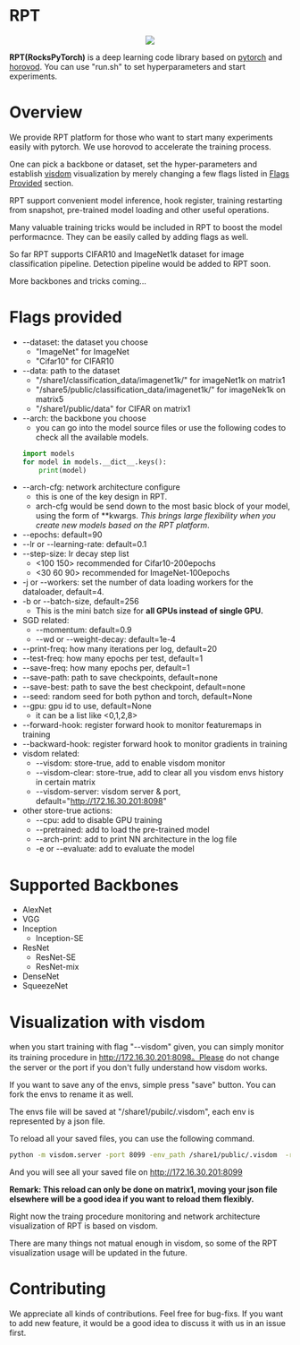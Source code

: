 # RPT
<center>
<img src="https://github.com/luzhilin19951120/personal-docs/blob/master/RPT.png?raw=true">
</center>

__RPT(RocksPyTorch)__ is a deep learning code library based on [pytorch](https://github.com/pytorch) and [horovod](https://github.com/uber/horovod). You can use "run.sh" to set hyperparameters and start experiments.

# Overview
We provide RPT platform for those who want to start many experiments easily with pytorch. We use horovod to accelerate the training process.

One can pick a backbone or dataset, set the hyper-parameters and establish [visdom](https://github.com/facebookresearch/visdom) visualization by merely changing a few flags listed in [Flags Provided](#flags) section.

RPT support convenient model inference, hook register, training restarting from snapshot, pre-trained model loading and other useful operations.

Many valuable training tricks would be included in RPT to boost the model performacnce. They can be easily called by adding flags as well.

So far RPT supports CIFAR10 and ImageNet1k dataset for image classification pipeline. Detection pipeline would be added to RPT soon.

More backbones and tricks coming...

# Flags provided <a id="flags"></a>

- --dataset: the dataset you choose
    - "ImageNet" for ImageNet
    - "Cifar10" for CIFAR10
- --data: path to the dataset
    - "/share1/classification_data/imagenet1k/" for imageNet1k on matrix1
    - "/share5/public/classification_data/imagenet1k/" for imageNek1k on matrix5
    - "/share1/public/data" for CIFAR on matrix1
- --arch: the backbone you choose
    - you can go into the model source files or use the following codes to check all the available models.
    ``` python
    import models
    for model in models.__dict__.keys():
        print(model)
    ```
- --arch-cfg: network architecture configure
    - this is one of the key design in RPT.
    - arch-cfg would be send down to the most basic block of your model, using the form of **kwargs. _This brings large flexibility when you create new models based on the RPT platform_.
- --epochs: default=90
- --lr or --learning-rate: default=0.1
- --step-size: lr decay step list
    - <100 150> recommended for Cifar10-200epochs
    - <30 60 90> recommended for ImageNet-100epochs
- -j or --workers: set the number of data loading workers for the dataloader, default=4.
- -b or --batch-size, default=256
    - This is the mini batch size for __all GPUs instead of single GPU.__
- SGD related:
    - --momentum: default=0.9
    - --wd or --weight-decay: default=1e-4
- --print-freq: how many iterations per log, default=20
- --test-freq: how many epochs per test, default=1
- --save-freq: how many epochs per, default=1
- --save-path: path to save checkpoints, default=none
- --save-best: path to save the best checkpoint, default=none
- --seed: random seed for both python and torch, default=None
- --gpu: gpu id to use, default=None
    - it can be a list like <0,1,2,8>
- --forward-hook: register forward hook to monitor featuremaps in training
- --backward-hook: register forward hook to monitor gradients in training
- visdom related:
    - --visdom: store-true, add to enable visdom monitor
    - --visdom-clear: store-true, add to clear all you visdom envs history in certain matrix
    - --visdom-server: visdom server & port, default="http://172.16.30.201:8098"
- other store-true actions:
    - --cpu: add to disable GPU training 
    - --pretrained: add to load the pre-trained model
    - --arch-print: add to print NN architecture in the log file
    - -e or --evaluate: add to evaluate the model

# Supported Backbones

- AlexNet
- VGG
- Inception
    - Inception-SE
- ResNet
    - ResNet-SE
    - ResNet-mix
- DenseNet
- SqueezeNet

# Visualization with visdom

when you start training with flag "--visdom" given, you can simply monitor its training procedure in http://172.16.30.201:8098。Please do not change the server or the port if you don't fully understand how visdom works.

If you want to save any of the envs, simple press "save" button. You can fork the envs to rename it as well.

The envs file will be saved at "/share1/pubilc/.visdom", each env is represented by a json file.

To reload all your saved files, you can use the following command.
``` bash
python -m visdom.server -port 8099 -env_path /share1/public/.visdom  -readonly
```
And you will see all your saved file on http://172.16.30.201:8099

__Remark: This reload can only be done on matrix1, moving your json file elsewhere will be a good idea if you want to reload them flexibly.__

Right now the traing procedure monitoring and network architecture visualization of RPT is based on visdom.

There are many things not matual enough in visdom, so some of the RPT visualization usage will be updated in the future.

# Contributing

We appreciate all kinds of contributions. Feel free for bug-fixs. If you want to add new feature, it would be a good idea to discuss it with us in an issue first.

